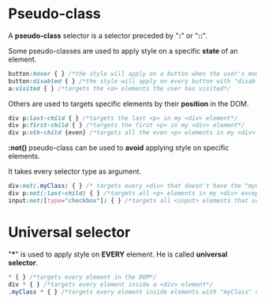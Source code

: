 # Pseudo-class

A __pseudo-class__ selector is a selector preceded by "__:__" or "__::__".

Some pseudo-classes are used to apply style on a specific __state__ of an element.

```css
button:hover { } /*the style will apply on a button when the user's mouse hovers it*/
button:disabled { } /*the style will apply on every button with "disabled" attribute*/
a:visited { } /*targets the <a> elements the user has visited*/
```

Others are used to targets specific elements by their __position__ in the DOM.

```css
div p:last-child { } /*targets the last <p> in my <div> element*/
div p:first-child { } /*targets the first <p> in my <div> element*/
div p:nth-child {even} /*targets all the even <p> elements in my <div> (even, odd, 1n, 2n, 2n+1, ...)
```

__:not()__ pseudo-class can be used to __avoid__ applying style on specific elements.

It takes every selector type as argument.

```css
div:not(.myClass) { } /* targets every <div> that doesn't have the "myClass" class attribute.*/
div p:not(:last-child) { } /*targets all <p> elements in my <div> except the last one*/
input:not([type="checkbox"]) { } /*targets all <input> elements that are not checkboxes type*/
```

# Universal selector

"__*__" is used to apply style on __EVERY__ element. He is called __universal selector__.
```css
* { } /*targets every element in the DOM*/
div * { } /*targets every element inside a <div> element*/
.myClass * { } /*targets every element inside elements with "myClass" class*/
```
